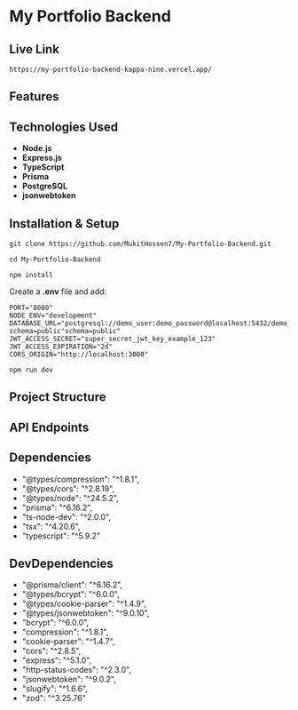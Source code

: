 # My Portfolio Backend

## Live Link

```
https://my-portfolio-backend-kappa-nine.vercel.app/
```

## Features

## Technologies Used

- **Node.js**
- **Express.js**
- **TypeScript**
- **Prisma**
- **PostgreSQL**
- **jsonwebtoken**

## Installation & Setup

```
git clone https://github.com/MukitHossen7/My-Portfolio-Backend.git
```

```
cd My-Portfolio-Backend
```

```
npm install
```

Create a **.env** file and add:

```
PORT="8080"
NODE_ENV="development"
DATABASE_URL="postgresql://demo_user:demo_password@localhost:5432/demo_portfolio_db?schema=public"schema=public"
JWT_ACCESS_SECRET="super_secret_jwt_key_example_123"
JWT_ACCESS_EXPIRATION="2d"
CORS_ORIGIN="http://localhost:3000"
```

```
npm run dev
```

## Project Structure

## API Endpoints

## Dependencies

- "@types/compression": "^1.8.1",
- "@types/cors": "^2.8.19",
- "@types/node": "^24.5.2",
- "prisma": "^6.16.2",
- "ts-node-dev": "^2.0.0",
- "tsx": "^4.20.6",
- "typescript": "^5.9.2"

## DevDependencies

- "@prisma/client": "^6.16.2",
- "@types/bcrypt": "^6.0.0",
- "@types/cookie-parser": "^1.4.9",
- "@types/jsonwebtoken": "^9.0.10",
- "bcrypt": "^6.0.0",
- "compression": "^1.8.1",
- "cookie-parser": "^1.4.7",
- "cors": "^2.8.5",
- "express": "^5.1.0",
- "http-status-codes": "^2.3.0",
- "jsonwebtoken": "^9.0.2",
- "slugify": "^1.6.6",
- "zod": "^3.25.76"
